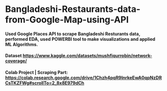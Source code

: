 # Bangladeshi-Restaurants-data-from-Google-Map-using-API
#### Used Google Places API to scrape Bangladeshi Resturants data, performed EDA, used POWERBI tool to make visualizations and applied ML Algorithms. 

#### Dataset https://www.kaggle.com/datasets/mushfiqurrobin/network-coverage/ 
#### Colab Project | Scraping Part:  https://colab.research.google.com/drive/1Chzh4pqR9InrkeEwA0qpNzDRCsTKZFWg#scrollTo=2_8x8E979dCh 
